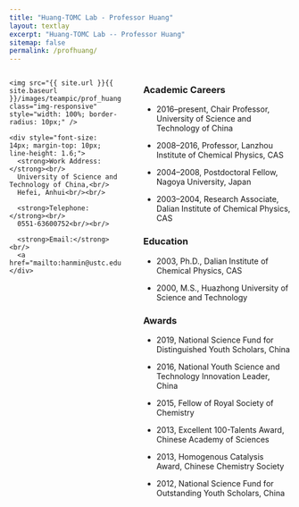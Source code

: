 ```yaml
---
title: "Huang-TOMC Lab - Professor Huang"
layout: textlay
excerpt: "Huang-TOMC Lab -- Professor Huang"
sitemap: false
permalink: /profhuang/
---
```


<div style="display: flex; flex-direction: row; align-items: flex-start;">

  <div style="width: 200px; margin-right: 40px;">

    <img src="{{ site.url }}{{ site.baseurl }}/images/teampic/prof_huang.jpg" class="img-responsive" style="width: 100%; border-radius: 10px;" />

    <div style="font-size: 14px; margin-top: 10px; line-height: 1.6;">
      <strong>Work Address:</strong><br/>
      University of Science and Technology of China,<br/>
      Hefei, Anhui<br/><br/>

      <strong>Telephone:</strong><br/>
      0551-63600752<br/><br/>

      <strong>Email:</strong><br/>
      <a href="mailto:hanmin@ustc.edu.cn">hanmin@ustc.edu.cn</a>
    </div>

  </div>

  <div style="flex: 1;">

  ### Academic Careers
  - 2016–present, Chair Professor, University of Science and Technology of China  

  - 2008–2016, Professor, Lanzhou Institute of Chemical Physics, CAS  

  - 2004–2008, Postdoctoral Fellow, Nagoya University, Japan  

  - 2003–2004, Research Associate, Dalian Institute of Chemical Physics, CAS  

  ### Education
  - 2003, Ph.D., Dalian Institute of Chemical Physics, CAS  

  - 2000, M.S., Huazhong University of Science and Technology  

  ### Awards
  - 2019, National Science Fund for Distinguished Youth Scholars, China  

  - 2016, National Youth Science and Technology Innovation Leader, China  

  - 2015, Fellow of Royal Society of Chemistry  

  - 2013, Excellent 100-Talents Award, Chinese Academy of Sciences  

  - 2013, Homogenous Catalysis Award, Chinese Chemistry Society  

  - 2012, National Science Fund for Outstanding Youth Scholars, China  

  </div>

</div>
